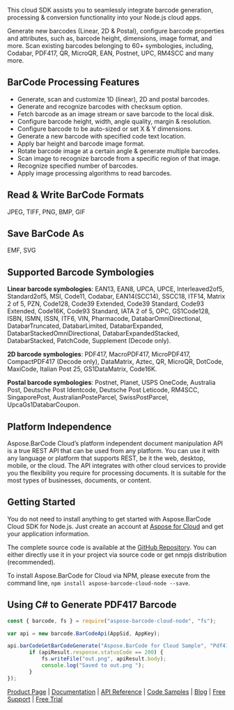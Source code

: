 This cloud SDK assists you to seamlessly integrate barcode generation, processing & conversion functionality into your Node.js cloud apps.

Generate new barcodes (Linear, 2D & Postal), configure barcode properties and attributes, such as, barcode height, dimensions, image format, and more. Scan existing barcodes belonging to 60+ symbologies, including, Codabar, PDF417, QR, MicroQR, EAN, Postnet, UPC, RM4SCC and many more.

## BarCode Processing Features

- Generate, scan and customize 1D (linear), 2D and postal barcodes.
- Generate and recognize barcodes with checksum option.
- Fetch barcode as an image stream or save barcode to the local disk.
- Configure barcode height, width, angle quality, margin & resolution.
- Configure barcode to be auto-sized or set X & Y dimensions.
- Generate a new barcode with specified code text location.
- Apply bar height and barcode image format.
- Rotate barcode image at a certain angle & generate multiple barcodes.
- Scan image to recognize barcode from a specific region of that image.
- Recognize specified number of barcodes.
- Apply image processing algorithms to read barcodes.

## Read & Write BarCode Formats

JPEG, TIFF, PNG, BMP, GIF

## Save BarCode As

EMF, SVG

## Supported Barcode Symbologies

**Linear barcode symbologies**:
EAN13, EAN8, UPCA, UPCE, Interleaved2of5, Standard2of5, MSI, Code11, Codabar, EAN14(SCC14), SSCC18, ITF14, Matrix 2 of 5, PZN, Code128, Code39 Extended, Code39 Standard, Code93 Extended, Code16K, Code93 Standard, IATA 2 of 5, OPC, GS1Code128, ISBN, ISMN, ISSN, ITF6, VIN, Pharmacode, DatabarOmniDirectional, DatabarTruncated, DatabarLimited, DatabarExpanded, DatabarStackedOmniDirectional, DatabarExpandedStacked, DatabarStacked, PatchCode, Supplement (Decode only).

**2D barcode symbologies**:
PDF417, MacroPDF417, MicroPDF417, CompactPDF417 (Decode only), DataMatrix, Aztec, QR, MicroQR, DotCode, MaxiCode, Italian Post 25, GS1DataMatrix, Code16K.

**Postal barcode symbologies**:
Postnet, Planet, USPS OneCode, Australia Post, Deutsche Post Identcode, Deutsche Post Leticode, RM4SCC, SingaporePost, AustralianPosteParcel, SwissPostParcel, UpcaGs1DatabarCoupon.

## Platform Independence

Aspose.BarCode Cloud’s platform independent document manipulation API is a true REST API that can be used from any platform. You can use it with any language or platform that supports REST, be it the web, desktop, mobile, or the cloud. The API integrates with other cloud services to provide you the flexibility you require for processing documents. It is suitable for the most types of businesses, documents, or content.

## Getting Started

You do not need to install anything to get started with Aspose.BarCode Cloud SDK for Node.js. Just create an account at [Aspose for Cloud](https://dashboard.aspose.cloud/#/apps) and get your application information.

The complete source code is available at the [GitHub Repository](https://github.com/aspose-barcode-cloud/aspose-barcode-cloud-node). You can either directly use it in your project via source code or get nmpjs distribution (recommended).

To install Aspose.BarCode for Cloud via NPM, please execute from the command line, `npm install aspose-barcode-cloud-node --save`.

## Using C# to Generate PDF417 Barcode

```js
const { barcode, fs } = require("aspose-barcode-cloud-node", "fs");

var api = new barcode.BarCodeApi(AppSid, AppKey);

api.barCodeGetBarCodeGenerate("Aspose.BarCode for Cloud Sample", "Pdf417", "png").then((apiResult) => {
       if (apiResult.response.statusCode == 200) {
           fs.writeFile("out.png", apiResult.body);
           console.log("Saved to out.png ");
       }
});
```

[Product Page](https://products.aspose.cloud/barcode/nodejs) | [Documentation](https://docs.aspose.cloud/display/barcodecloud/Home) | [API Reference](https://apireference.aspose.cloud/barcode/) | [Code Samples](https://github.com/aspose-barcode-cloud/aspose-barcode-cloud-node) | [Blog](https://blog.aspose.cloud/category/barcode/) | [Free Support](https://forum.aspose.cloud/c/barcode) | [Free Trial](https://dashboard.aspose.cloud/#/apps)